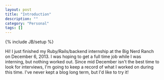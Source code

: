 ```yaml
---
layout: post
title: "Introduction"
description: ""
category: "Personal"
tags: []
---
```

{% include JB/setup %}

Hi!  I just finished my Ruby/Rails/backend internship at the Big Nerd Ranch 
on December 6, 2013. I was hoping to get a full time job while I was interning, but 
nothing worked out.  Since mid December isn't the best time to look for interviews,
I'm going to keep a record of what I worked on during this time. I've never kept a 
blog long term, but I'd like to try it!

